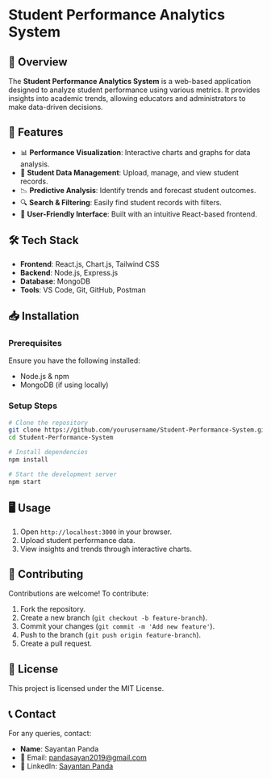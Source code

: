# Student Performance Analytics System

## 📌 Overview
The **Student Performance Analytics System** is a web-based application designed to analyze student performance using various metrics. It provides insights into academic trends, allowing educators and administrators to make data-driven decisions.

## 🚀 Features
- 📊 **Performance Visualization**: Interactive charts and graphs for data analysis.
- 📂 **Student Data Management**: Upload, manage, and view student records.
- 📉 **Predictive Analysis**: Identify trends and forecast student outcomes.
- 🔍 **Search & Filtering**: Easily find student records with filters.
- 🎨 **User-Friendly Interface**: Built with an intuitive React-based frontend.

## 🛠️ Tech Stack
- **Frontend**: React.js, Chart.js, Tailwind CSS
- **Backend**: Node.js, Express.js
- **Database**: MongoDB
- **Tools**: VS Code, Git, GitHub, Postman

## 📥 Installation
### Prerequisites
Ensure you have the following installed:
- Node.js & npm
- MongoDB (if using locally)

### Setup Steps
```sh
# Clone the repository
git clone https://github.com/yourusername/Student-Performance-System.git
cd Student-Performance-System

# Install dependencies
npm install

# Start the development server
npm start
```

## 🖥️ Usage
1. Open `http://localhost:3000` in your browser.
2. Upload student performance data.
3. View insights and trends through interactive charts.

## 🤝 Contributing
Contributions are welcome! To contribute:
1. Fork the repository.
2. Create a new branch (`git checkout -b feature-branch`).
3. Commit your changes (`git commit -m 'Add new feature'`).
4. Push to the branch (`git push origin feature-branch`).
5. Create a pull request.

## 📜 License
This project is licensed under the MIT License.

## 📞 Contact
For any queries, contact:
- **Name**: Sayantan Panda  
- 📧 Email: pandasayan2019@gmail.com  
- 🔗 LinkedIn: [Sayantan Panda](https://www.linkedin.com/in/sayantan-panda-62634a258/)

